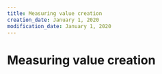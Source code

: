 ```yaml
---
title: Measuring value creation
creation_date: January 1, 2020
modification_date: January 1, 2020
---
```



# Measuring value creation
# 

# 

